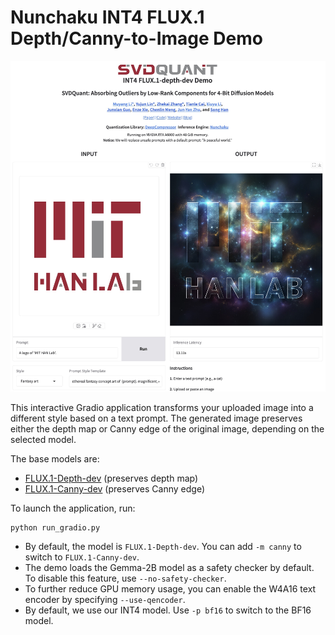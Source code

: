 # Nunchaku INT4 FLUX.1 Depth/Canny-to-Image Demo

![demo](./assets/demo.jpg)

This interactive Gradio application transforms your uploaded image into a different style based on a text prompt. The generated image preserves either the depth map or Canny edge of the original image, depending on the selected model.

The base models are:

* [FLUX.1-Depth-dev](https://huggingface.co/black-forest-labs/FLUX.1-Depth-dev) (preserves depth map)
* [FLUX.1-Canny-dev](https://huggingface.co/black-forest-labs/FLUX.1-Canny-dev) (preserves Canny edge)

To launch the application, run:

```shell
python run_gradio.py
```

* By default, the model is `FLUX.1-Depth-dev`. You can add `-m canny` to switch to `FLUX.1-Canny-dev`.
* The demo loads the Gemma-2B model as a safety checker by default. To disable this feature, use `--no-safety-checker`.
* To further reduce GPU memory usage, you can enable the W4A16 text encoder by specifying `--use-qencoder`.
* By default, we use our INT4 model. Use  `-p bf16` to switch to the BF16 model.